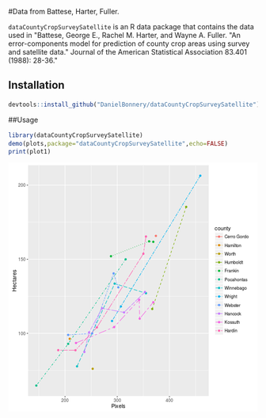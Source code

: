 #Data from Battese, Harter, Fuller.


`dataCountyCropSurveySatellite` is an R data package that contains the data used in "Battese, George E., Rachel M. Harter, and Wayne A. Fuller. "An error-components model for prediction of county crop areas using survey and satellite data." Journal of the American Statistical Association 83.401 (1988): 28-36."


## Installation

```r
devtools::install_github("DanielBonnery/dataCountyCropSurveySatellite")
```

##Usage



```r
library(dataCountyCropSurveySatellite)
demo(plots,package="dataCountyCropSurveySatellite",echo=FALSE)
print(plot1)
```

![plot of chunk kable2](figure/kable2-1.png)
